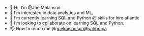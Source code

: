 - 👋 Hi, I’m @JoelMelanson
- 👀 I’m interested in data analytics and ML.
- 🌱 I’m currently learning SQL and Python @ skills for hire atlantic
- 💞️ I’m looking to collaborate on learning SQL and Python.
- 📫 How to reach me @ joelmelanson@yahoo.ca

<!---
JoelMelanson/JoelMelanson is a ✨ special ✨ repository because its `README.md` (this file) appears on your GitHub profile.
You can click the Preview link to take a look at your changes.
--->
